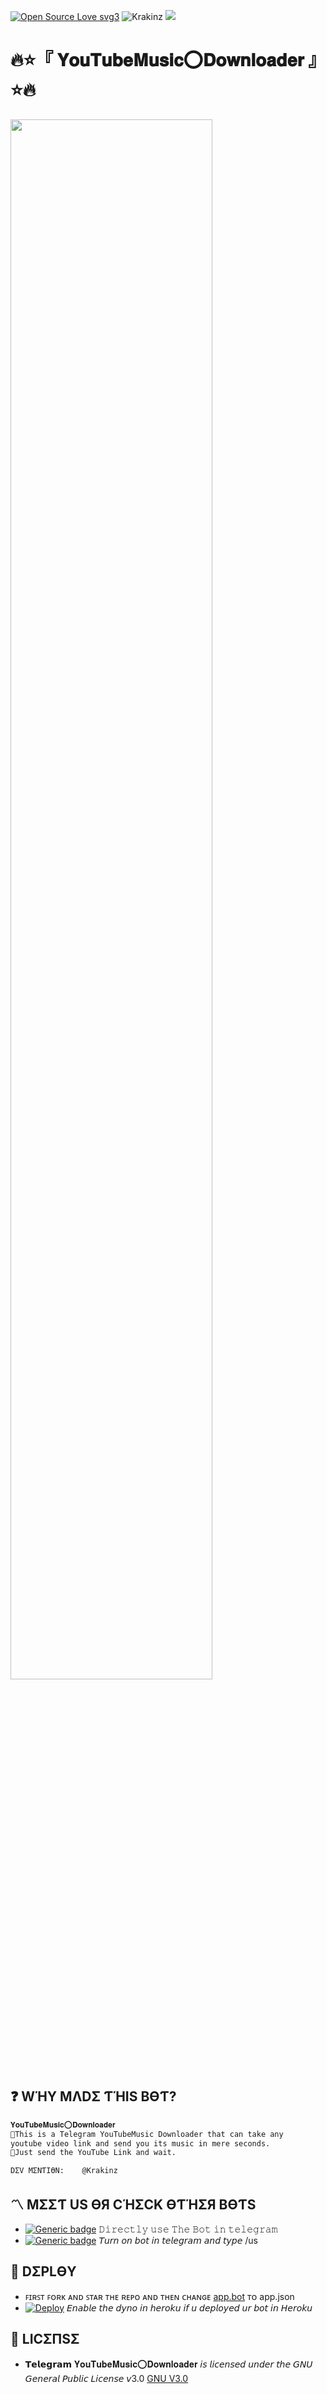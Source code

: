 [![Open Source Love svg3](https://badges.frapsoft.com/os/v3/open-source.svg?v=103)](https://github.com/ellerbrock/open-source-badges/)
<img align="centre" src="https://img.shields.io/badge/Made%20for-VSCode-1f425f.svg" alt="Krakinz"/>
<img align="centre" src="https://img.shields.io/badge/Maintained%3F-yes-green.svg"/>
# 🔥⭐️『 𝐘𝐨𝐮𝐓𝐮𝐛𝐞𝐌𝐮𝐬𝐢𝐜⭕️𝐃𝐨𝐰𝐧𝐥𝐨𝐚𝐝𝐞𝐫 』⭐️🔥
<p align="centre"><img  width="80%" height="80%" img src="https://telegra.ph/file/276f806feff4c00c6b501.jpg" /></p>

## ❓ WΉY MΛDΣ ƬΉIS BӨƬ?
```sh
𝐘𝐨𝐮𝐓𝐮𝐛𝐞𝐌𝐮𝐬𝐢𝐜⭕️𝐃𝐨𝐰𝐧𝐥𝐨𝐚𝐝𝐞𝐫
📌This is a Telegram YouTubeMusic Downloader that can take any 
youtube video link and send you its music in mere seconds.
📌Just send the YouTube Link and wait.

DΣV MΣNƬIӨN:    @Krakinz
```

## 〽️ MΣΣƬ US ӨЯ CΉΣCK ӨƬΉΣЯ BӨƬS   
- [![Generic badge](https://img.shields.io/badge/𝐘𝐨𝐮𝐓𝐮𝐛𝐞𝐌𝐮𝐬𝐢𝐜⭕️𝐃𝐨𝐰𝐧𝐥𝐨𝐚𝐝𝐞𝐫-Vïå_ßð†-red.svg)](https://t.me/HVYouTubeMusicBot)
𝙳𝚒𝚛𝚎𝚌𝚝𝚕𝚢 𝚞𝚜𝚎 𝚃𝚑𝚎 𝙱𝚘𝚝 𝚒𝚗 𝚝𝚎𝚕𝚎𝚐𝚛𝚊𝚖
- [![Generic badge](https://img.shields.io/badge/𝙷𝚢𝚙𝚎𝚅𝚘𝚒𝚍𝙱𝚘𝚝-Vïå_ßð†-orange.svg)](https://t.me/KrakinzBot) 
𝘛𝘶𝘳𝘯 𝘰𝘯 𝘣𝘰𝘵 𝘪𝘯 𝘵𝘦𝘭𝘦𝘨𝘳𝘢𝘮 𝘢𝘯𝘥 𝘵𝘺𝘱𝘦 /us


## 💠 DΣPLӨY   
- ꜰɪʀꜱᴛ ꜰᴏʀᴋ ᴀɴᴅ ꜱᴛᴀʀ ᴛʜᴇ ʀᴇᴘᴏ ᴀɴᴅ ᴛʜᴇɴ ᴄʜᴀɴɢᴇ [app.bot](app.bot) ᴛᴏ app.json
- [![Deploy](https://www.herokucdn.com/deploy/button.svg)](https://heroku.com/deploy?template=https://github.com/Crimsonnight24/ytmd.git/tree/KrakinzLab) 𝘌𝘯𝘢𝘣𝘭𝘦 𝘵𝘩𝘦 𝘥𝘺𝘯𝘰 𝘪𝘯 𝘩𝘦𝘳𝘰𝘬𝘶 𝘪𝘧 𝘶 𝘥𝘦𝘱𝘭𝘰𝘺𝘦𝘥 𝘶𝘳 𝘣𝘰𝘵 𝘪𝘯 𝘏𝘦𝘳𝘰𝘬𝘶


## 📜 LICΣПSΣ  
- 𝗧𝗲𝗹𝗲𝗴𝗿𝗮𝗺 𝐘𝐨𝐮𝐓𝐮𝐛𝐞𝐌𝐮𝐬𝐢𝐜⭕️𝐃𝐨𝐰𝐧𝐥𝐨𝐚𝐝𝐞𝐫 𝘪𝘴 𝘭𝘪𝘤𝘦𝘯𝘴𝘦𝘥 𝘶𝘯𝘥𝘦𝘳 𝘵𝘩𝘦 𝘎𝘕𝘜 𝘎𝘦𝘯𝘦𝘳𝘢𝘭 𝘗𝘶𝘣𝘭𝘪𝘤 𝘓𝘪𝘤𝘦𝘯𝘴𝘦 𝘷3.0 [GNU V3.0](LICENSE)
